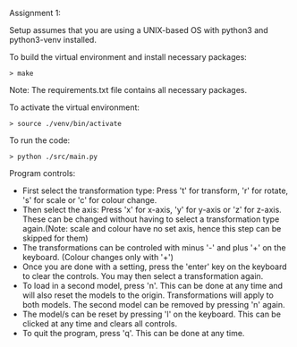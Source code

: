 Assignment 1:

Setup assumes that you are using a UNIX-based OS with python3 and python3-venv installed.

To build the virtual environment and install necessary packages:

```
> make
```

Note: The requirements.txt file contains all necessary packages.

To activate the virtual environment:

```
> source ./venv/bin/activate
```

To run the code:

```
> python ./src/main.py
```

Program controls:

- First select the transformation type:
    Press 't' for transform, 'r' for rotate, 's' for scale or 'c' for colour change.
- Then select the axis: 
    Press 'x' for x-axis, 'y' for y-axis or 'z' for z-axis. These can be changed without having to select a transformation type again.(Note: scale and colour have no set axis, hence this step can be skipped for them)
- The transformations can be controled with minus '-' and plus '+' on the keyboard. (Colour changes only with '+')
- Once you are done with a setting, press the 'enter' key on the keyboard to clear the controls. You may then select a transformation again.
- To load in a second model, press 'n'. This can be done at any time and will also reset the models to the origin. Transformations will apply to both models. The second model can be removed by pressing 'n' again.
- The model/s can be reset by pressing 'l' on the keyboard. This can be clicked at any time and clears all controls.
- To quit the program, press 'q'. This can be done at any time.